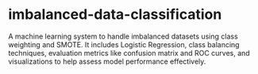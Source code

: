 # imbalanced-data-classification
A machine learning system to handle imbalanced datasets using class weighting and SMOTE. It includes Logistic Regression, class balancing techniques, evaluation metrics like confusion matrix and ROC curves, and visualizations to help assess model performance effectively.
